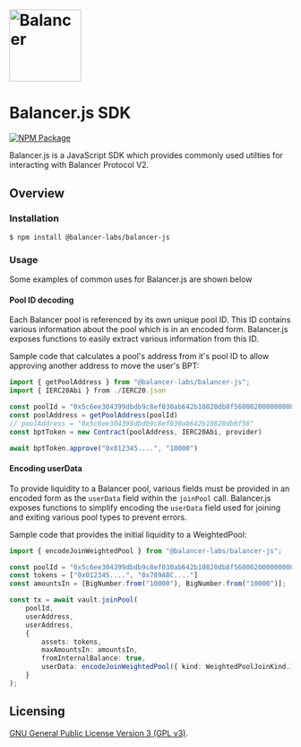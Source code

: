 # <img src="../../logo.svg" alt="Balancer" height="128px">

# Balancer.js SDK

[![NPM Package](https://img.shields.io/npm/v/@balancer-labs/balancer-js.svg)](https://www.npmjs.org/package/@balancer-labs/balancer-js)

Balancer.js is a JavaScript SDK which provides commonly used utilties for interacting with Balancer Protocol V2.

## Overview

### Installation

```console
$ npm install @balancer-labs/balancer-js
```

### Usage

Some examples of common uses for Balancer.js are shown below

#### Pool ID decoding

Each Balancer pool is referenced by its own unique pool ID. This ID contains various information about the pool which is in an encoded form. Balancer.js exposes functions to easily extract various information from this ID.


Sample code that calculates a pool's address from it's pool ID to allow approving another address to move the user's BPT:

```typescript
import { getPoolAddress } from "@balancer-labs/balancer-js";
import { IERC20Abi } from ./IERC20.json

const poolId = "0x5c6ee304399dbdb9c8ef030ab642b10820db8f56000200000000000000000014"
const poolAddress = getPoolAddress(poolId)
// poolAddress = "0x5c6ee304399dbdb9c8ef030ab642b10820db8f56"
const bptToken = new Contract(poolAddress, IERC20Abi, provider)

await bptToken.approve("0x012345....", "10000")

```

#### Encoding userData

To provide liquidity to a Balancer pool, various fields must be provided in an encoded form as the `userData` field within the `joinPool` call. Balancer.js exposes functions to simplify encoding the `userData` field used for joining and exiting various pool types to prevent errors.

Sample code that provides the initial liquidity to a WeightedPool:

```typescript
import { encodeJoinWeightedPool } from "@balancer-labs/balancer-js";

const poolId = "0x5c6ee304399dbdb9c8ef030ab642b10820db8f56000200000000000000000014"
const tokens = ["0x012345....", "0x789ABC...."]
const amountsIn = [BigNumber.from("10000"), BigNumber.from("10000")];

const tx = await vault.joinPool(
    poolId,
    userAddress,
    userAddress,
    {
        assets: tokens,
        maxAmountsIn: amountsIn,
        fromInternalBalance: true,
        userData: encodeJoinWeightedPool({ kind: WeightedPoolJoinKind.INIT, amountsIn }),
    }
);
```



## Licensing

[GNU General Public License Version 3 (GPL v3)](../../LICENSE).
